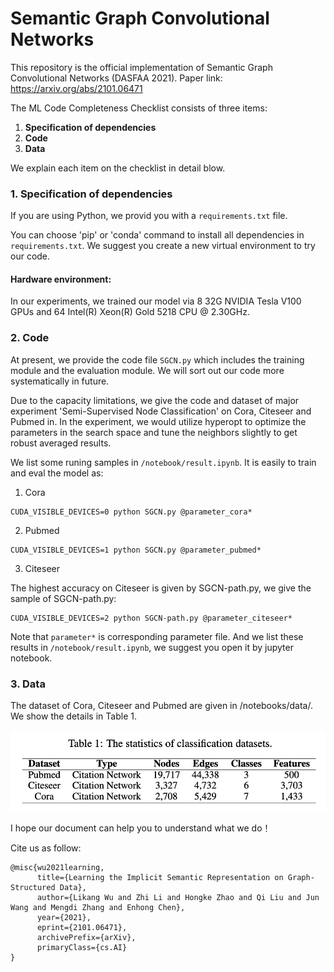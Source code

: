 # Semantic Graph Convolutional Networks

This repository is the official implementation of Semantic Graph Convolutional Networks (DASFAA 2021). Paper link: https://arxiv.org/abs/2101.06471

The ML Code Completeness Checklist consists of three items:

1. **Specification of dependencies**
2. **Code**
3. **Data**

We explain each item on the checklist in detail blow. 

### 1. Specification of dependencies

If you are using Python, we provid you with a `requirements.txt` file.

You can choose 'pip' or 'conda' command to install all dependencies in `requirements.txt`. We suggest you create a new virtual environment to try our code.

#### Hardware environment:
In our experiments, we trained our model via 8 32G NVIDIA Tesla V100 GPUs and 64 Intel(R) Xeon(R) Gold 5218 CPU @ 2.30GHz. 

### 2. Code

At present, we provide the code file `SGCN.py` which includes the training module and the evaluation module. We will sort out our code more systematically in future.

Due to the capacity limitations, we give the code and dataset  of major experiment 'Semi-Supervised Node Classification' on Cora, Citeseer and Pubmed in. In the experiment, we would utilize hyperopt to optimize the parameters in the search space and tune the neighbors slightly to get robust averaged results. 

We list some runing samples in `/notebook/result.ipynb`.  It is easily to train and eval the model as:

1) Cora
````
CUDA_VISIBLE_DEVICES=0 python SGCN.py @parameter_cora*
````

2) Pubmed
````
CUDA_VISIBLE_DEVICES=1 python SGCN.py @parameter_pubmed*
````

3) Citeseer

The highest accuracy on Citeseer is given by SGCN-path.py, we give the sample of SGCN-path.py:
````
CUDA_VISIBLE_DEVICES=2 python SGCN-path.py @parameter_citeseer*
````
Note that `parameter*` is corresponding parameter file. And we list these results in `/notebook/result.ipynb`, we suggest you open it by jupyter notebook.

### 3. Data

The dataset of Cora, Citeseer and Pubmed are given in /notebooks/data/. We show the details in Table 1.

![avatar](dataset_info.png)

I hope our document can help you to understand what we do！

Cite us as follow:
````
@misc{wu2021learning,
      title={Learning the Implicit Semantic Representation on Graph-Structured Data}, 
      author={Likang Wu and Zhi Li and Hongke Zhao and Qi Liu and Jun Wang and Mengdi Zhang and Enhong Chen},
      year={2021},
      eprint={2101.06471},
      archivePrefix={arXiv},
      primaryClass={cs.AI}
}
````
